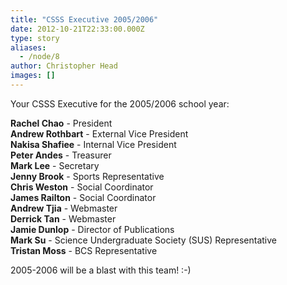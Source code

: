 ```yaml
---
title: "CSSS Executive 2005/2006"
date: 2012-10-21T22:33:00.000Z
type: story
aliases:
  - /node/8
author: Christopher Head
images: []
---
```


<div class="field field-name-body field-type-text-with-summary field-label-hidden"><div class="field-items"><div class="field-item even"><p>Your CSSS Executive for the 2005/2006 school year:</p>
<p><b>Rachel Chao</b> - President<br>
<b>Andrew Rothbart</b> - External Vice President<br>
<b>Nakisa Shafiee</b> - Internal Vice President<br>
<b>Peter Andes</b> - Treasurer<br>
<b>Mark Lee</b> - Secretary<br>
<b>Jenny Brook</b> - Sports Representative<br>
<b>Chris Weston</b> - Social Coordinator<br>
<b>James Railton</b> - Social Coordinator<br>
<b>Andrew Tjia</b> - Webmaster<br>
<b>Derrick Tan</b> - Webmaster<br>
<b>Jamie Dunlop</b> - Director of Publications<br>
<b>Mark Su</b> - Science Undergraduate Society (SUS) Representative<br>
<b>Tristan Moss</b> - BCS Representative</p>
<p>2005-2006 will be a blast with this team! :-)</p>
</div></div></div>    <footer>
          </footer>